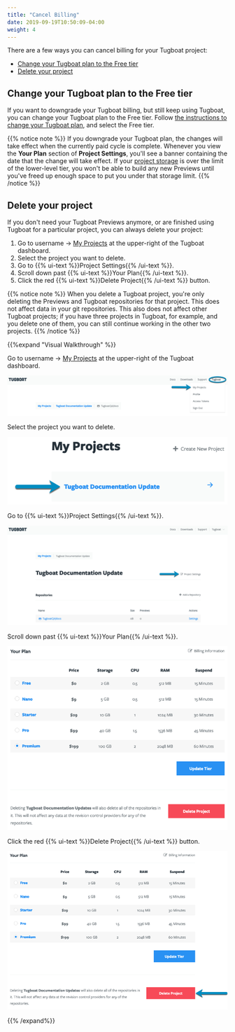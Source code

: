 ```yaml
---
title: "Cancel Billing"
date: 2019-09-19T10:50:09-04:00
weight: 4
---
```


There are a few ways you can cancel billing for your Tugboat project:

- [Change your Tugboat plan to the Free tier](#change-your-tugboat-plan-to-the-free-tier)
- [Delete your project](#delete-your-project)

## Change your Tugboat plan to the Free tier

If you want to downgrade your Tugboat billing, but still keep using Tugboat, you can change your Tugboat plan to the
Free tier. Follow [the instructions to change your Tugboat plan](../change-tugboat-plan/), and select the Free tier.

{{% notice note %}} If you downgrade your Tugboat plan, the changes will take effect when the currently paid cycle is
complete. Whenever you view the **Your Plan** section of **Project Settings**, you'll see a banner containing the date
that the change will take effect. If your
[project storage](../tugboat-pricing/#calculating-project-storage-for-tugboat-billing) is over the limit of the
lower-level tier, you won't be able to build any new Previews until you've freed up enough space to put you under that
storage limit. {{% /notice %}}

## Delete your project

If you don't need your Tugboat Previews anymore, or are finished using Tugboat for a particular project, you can always
delete your project:

1. Go to username -> [My Projects](https://dashboard.tugboat.qa/projects) at the upper-right of the Tugboat dashboard.
2. Select the project you want to delete.
3. Go to {{% ui-text %}}Project Settings{{% /ui-text %}}.
4. Scroll down past {{% ui-text %}}Your Plan{{% /ui-text %}}.
5. Click the red {{% ui-text %}}Delete Project{{% /ui-text %}} button.

{{% notice note %}} When you delete a Tugboat project, you're only deleting the Previews and Tugboat repositories for
that project. This does not affect data in your git repositories. This also does not affect other Tugboat projects; if
you have three projects in Tugboat, for example, and you delete one of them, you can still continue working in the other
two projects. {{% /notice %}}

{{%expand "Visual Walkthrough" %}}

Go to username -> [My Projects](https://dashboard.tugboat.qa/projects) at the upper-right of the Tugboat dashboard.

![Go to username -> My Projects](../../_images/go-to-user-my-projects.png)

Select the project you want to delete.

![Select the project](../../_images/select-a-project.png)

Go to {{% ui-text %}}Project Settings{{% /ui-text %}}.

![Go to Project Settings](../../_images/click-project-settings-link.png)

Scroll down past {{% ui-text %}}Your Plan{{% /ui-text %}}.

![Scroll down past Your Plan](../../_images/billing-scroll-past-your-plan.png)

Click the red {{% ui-text %}}Delete Project{{% /ui-text %}} button.

![Click the Delete Project button](../../_images/billing-delete-project.png)

{{% /expand%}}
